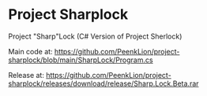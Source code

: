 # Project Sharplock
Project "Sharp"Lock (C# Version of Project Sherlock)

Main code at: https://github.com/PeenkLion/project-sharplock/blob/main/SharpLock/Program.cs

Release at: https://github.com/PeenkLion/project-sharplock/releases/download/release/Sharp.Lock.Beta.rar
